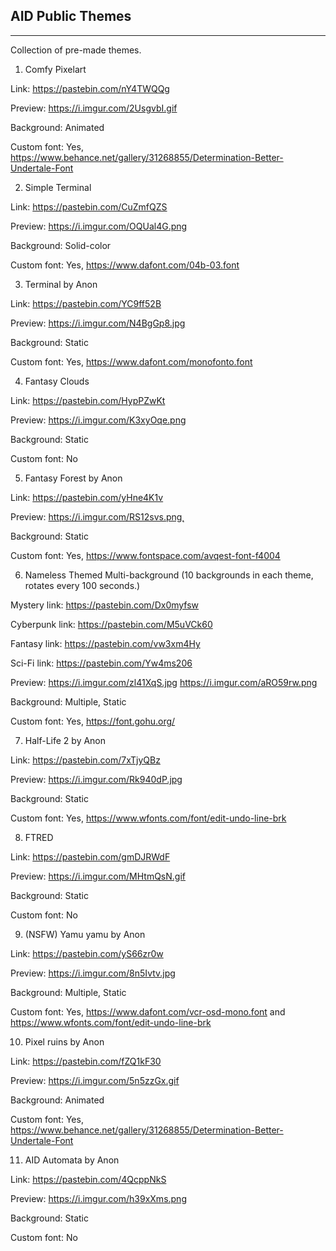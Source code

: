 ## AID Public Themes
***
Collection of pre-made themes.
 
1) Comfy Pixelart

Link: https://pastebin.com/nY4TWQQg

Preview: https://i.imgur.com/2UsgvbI.gif

Background: Animated

Custom font: Yes, https://www.behance.net/gallery/31268855/Determination-Better-Undertale-Font
 
2) Simple Terminal

Link: https://pastebin.com/CuZmfQZS

Preview: https://i.imgur.com/OQUal4G.png

Background: Solid-color

Custom font: Yes, https://www.dafont.com/04b-03.font
 
3) Terminal by Anon

Link: https://pastebin.com/YC9ff52B

Preview: https://i.imgur.com/N4BgGp8.jpg

Background: Static

Custom font: Yes, https://www.dafont.com/monofonto.font
 
4) Fantasy Clouds

Link: https://pastebin.com/HypPZwKt

Preview: https://i.imgur.com/K3xyOqe.png

Background: Static

Custom font: No
 
5) Fantasy Forest by Anon

Link: https://pastebin.com/yHne4K1v

Preview: https://i.imgur.com/RS12svs.png̨

Background: Static

Custom font: Yes, https://www.fontspace.com/avqest-font-f4004
 
6) Nameless Themed Multi-background (10 backgrounds in each theme, rotates every 100 seconds.)

Mystery link: https://pastebin.com/Dx0myfsw

Cyberpunk link: https://pastebin.com/M5uVCk60

Fantasy link: https://pastebin.com/vw3xm4Hy

Sci-Fi link: https://pastebin.com/Yw4ms206

Preview: https://i.imgur.com/zl41XqS.jpg https://i.imgur.com/aRO59rw.png

Background: Multiple, Static

Custom font: Yes, https://font.gohu.org/
 
7) Half-Life 2 by Anon

Link: https://pastebin.com/7xTjyQBz

Preview: https://i.imgur.com/Rk940dP.jpg

Background: Static

Custom font: Yes, https://www.wfonts.com/font/edit-undo-line-brk
 
8) FTRED

Link: https://pastebin.com/gmDJRWdF

Preview: https://i.imgur.com/MHtmQsN.gif 

Background: Static

Custom font: No
 
9) (NSFW) Yamu yamu by Anon

Link: https://pastebin.com/yS66zr0w

Preview: https://i.imgur.com/8n5Ivtv.jpg

Background: Multiple, Static

Custom font: Yes, https://www.dafont.com/vcr-osd-mono.font and https://www.wfonts.com/font/edit-undo-line-brk
 
10) Pixel ruins by Anon

Link: https://pastebin.com/fZQ1kF30

Preview: https://i.imgur.com/5n5zzGx.gif

Background: Animated

Custom font: Yes, https://www.behance.net/gallery/31268855/Determination-Better-Undertale-Font
 
11) AID Automata by Anon

Link: https://pastebin.com/4QcppNkS

Preview: https://i.imgur.com/h39xXms.png

Background: Static

Custom font: No
